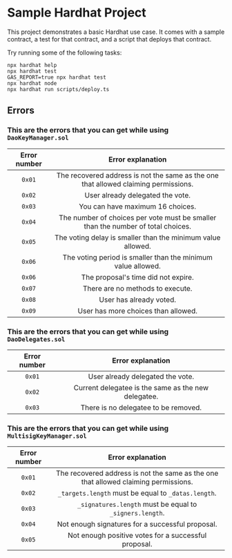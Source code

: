# Sample Hardhat Project

This project demonstrates a basic Hardhat use case. It comes with a sample contract, a test for that contract, and a script that deploys that contract.

Try running some of the following tasks:

```shell
npx hardhat help
npx hardhat test
GAS_REPORT=true npx hardhat test
npx hardhat node
npx hardhat run scripts/deploy.ts
```

## Errors

### This are the errors that you can get while using `DaoKeyManager.sol`

| Error number |                               Error explanation                                     |
|     :---:    |                                     :---:                                           |
|    `0x01`    | The recovered address is not the same as the one that allowed claiming permissions. |
|    `0x02`    | User already delegated the vote.                                                    |
|    `0x03`    | You can have maximum 16 choices.                                                    |
|    `0x04`    | The number of choices per vote must be smaller than the number of total choices.    |
|    `0x05`    | The voting delay is smaller than the minimum value allowed.                         |
|    `0x06`    | The voting period is smaller than the minimum value allowed.                        |
|    `0x06`    | The proposal's time did not expire.                                                 |
|    `0x07`    | There are no methods to execute.                                                    |
|    `0x08`    | User has already voted.                                                             |
|    `0x09`    | User has more choices than allowed.                                                 |

### This are the errors that you can get while using `DaoDelegates.sol`

| Error number |                               Error explanation                                     |
|     :---:    |                                     :---:                                           |
|    `0x01`    | User already delegated the vote.                                                    |
|    `0x02`    | Current delegatee is the same as the new delegatee.                                 |
|    `0x03`    | There is no delegatee to be removed.                                                |

### This are the errors that you can get while using `MultisigKeyManager.sol`

| Error number |                               Error explanation                                     |
|     :---:    |                                     :---:                                           |
|    `0x01`    | The recovered address is not the same as the one that allowed claiming permissions. |
|    `0x02`    | `_targets.length` must be equal to `_datas.length`.                                 |
|    `0x03`    | `_signatures.length` must be equal to `_signers.length`.                            |
|    `0x04`    | Not enough signatures for a successful proposal.                                    |
|    `0x05`    | Not enough positive votes for a successful proposal.                                |